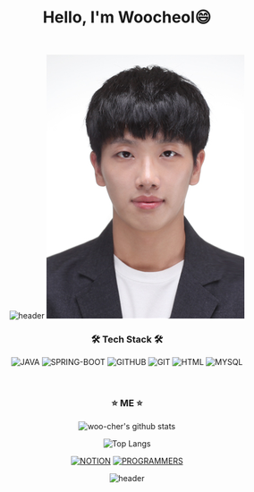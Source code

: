 <div align="center">
  
# Hello, I'm Woocheol😄

<br>

![header](https://capsule-render.vercel.app/api?type=waving&color=FFD133&height=300&section=header&text=WOOCHEOL&fontSize=90)
![img](./myfic.jpg)

### 🛠 Tech Stack 🛠
  
![JAVA](https://img.shields.io/badge/Java-007396?style=for-the-badge&logo=Java&logoColor=white)
![SPRING-BOOT](https://img.shields.io/badge/Spring%20Boot-6DB33F.svg?style=for-the-badge&logo=Spring%20Boot&logoColor=white)
![GITHUB](https://img.shields.io/badge/github-181717?style=for-the-badge&logo=github&logoColor=white)
![GIT](https://img.shields.io/badge/git-F05032?style=for-the-badge&logo=git&logoColor=white)
![HTML](https://img.shields.io/badge/html5-E34F26?style=for-the-badge&logo=html5&logoColor=white)
![MYSQL](https://img.shields.io/badge/mysql-4479A1?style=for-the-badge&logo=MYSQL&logoColor=white)

<br>
  
### ⭐ ME ⭐

![woo-cher's github stats](https://github-readme-stats.vercel.app/api?username=woo-cher&show_icons=true&include_all_commits=true&count_private=true&show_owner=true)
  
![Top Langs](https://github-readme-stats.vercel.app/api/top-langs/?username=woo-cher&layout=compact&hide=scss)

[![NOTION](https://img.shields.io/badge/nothion-000000?style=for-the-badge&logo=Notion&logoColor=white)](https://lminggvick.notion.site/Woocheol-Leem-e1b3a8e1c97849a8b71b7820c2109ed0) [![PROGRAMMERS](https://img.shields.io/badge/programmers-000050?style=for-the-badge&logo=Codio&logoColor=white)](https://programmers.co.kr/job_profiles/public_setting)

![header](https://capsule-render.vercel.app/api?type=waving&color=FFD133&height=300&section=footer&text=&fontSize=90)

</div>


